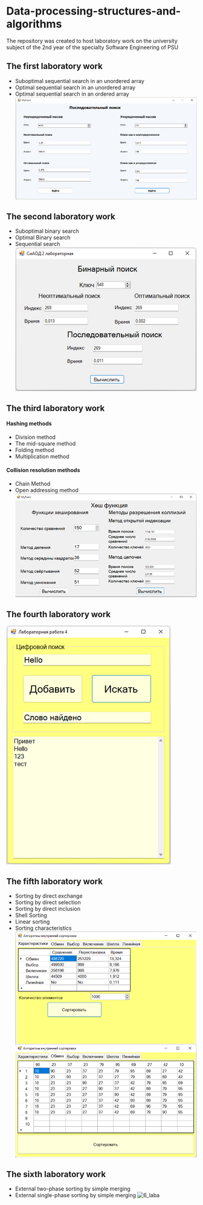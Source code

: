 # Data-processing-structures-and-algorithms
The repository was created to host laboratory work on the university subject of the 2nd year of the specialty Software Engineering of PSU
##  The first laboratory work
* Suboptimal sequential search in an unordered array
* Optimal sequential search in an unordered array
* Optimal sequential search in an ordered array  
![1_laba](/img_for_readme/1_laba.png)
##  The second laboratory work
* Suboptimal binary search
* Optimal Binary search
* Sequential search  
![2_laba](/img_for_readme/2_laba.png)
##  The third laboratory work
####  Hashing methods
* Division method
* The mid-square method
* Folding method
* Multiplication method
####  Collision resolution methods
* Chain Method
* Open addressing method  
![3_laba](/img_for_readme/3_laba.png)
##  The fourth laboratory work
![4_laba](/img_for_readme/4_laba.png)
##  The fifth laboratory work
* Sorting by direct exchange
* Sorting by direct selection
* Sorting by direct inclusion
* Shell Sorting
* Linear sorting
* Sorting characteristics  
![5_laba](/img_for_readme/5_laba.png)
##  The sixth laboratory work
* External two-phase sorting by simple merging
* External single-phase sorting by simple merging
![6_laba](https://user-images.githubusercontent.com/71846671/154325714-32029eeb-9ae1-499e-bb35-adde1a37fda3.png)
